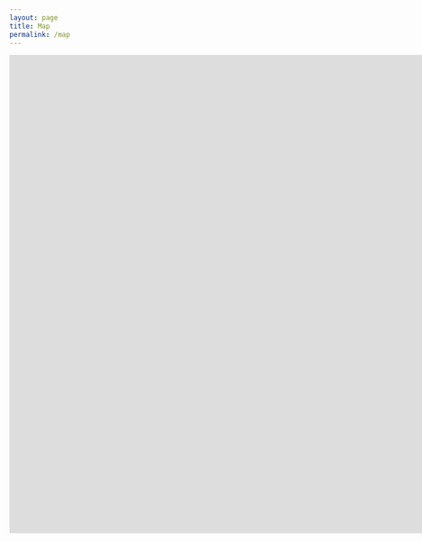 ```yaml
---
layout: page
title: Map
permalink: /map
---
```


<iframe width="1600" height="850" frameborder="0" scrolling="no" marginheight="0" marginwidth="0"  src="https://experience.arcgis.com/experience/7c8723a641954ba8a99cdc50dcc896cc/">Loading...</iframe>
